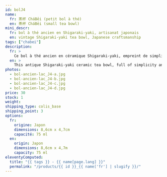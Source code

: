 ```yaml
---
id: bolJ4
name:
  fr: 茶杯 CháBēi (petit bol à thé)
  en: 茶杯 CháBēi (small tea bowl)
mini_descr:
  fr: bol à thé ancien en Shigaraki-yaki, artisanat japonais
  en: vintage Shigaraki-yaki tea bowl, Japanese craftsmanship
tags: ["chabei"]
description:
  fr: >
    Ce bol à thé ancien en céramique Shigaraki-yaki, empreint de simplicité et de caractère. Ses textures brutes et nuances naturelles, teintées d’un vert évoquant la quiétude d’un lac,<!--more--> racontent l’histoire d’un savoir-faire ancestral. Un objet rare, parfait pour savourer le thé dans une sérénité authentique.
  en: >
    This antique Shigaraki-yaki ceramic tea bowl, full of simplicity and character. Its raw textures and natural tones, tinted with a green reminiscent of a tranquil lake,<!--more--> tell the story of ancestral craftsmanship. A rare piece, perfect for enjoying tea in authentic serenity.
photos:
  - bol-ancien-lac_J4-a.jpg
  - bol-ancien-lac_J4-b.jpg
  - bol-ancien-lac_J4-c.jpg
  - bol-ancien-lac_J4-d.jpg
price: 30
stock: 1
weight:
shipping_type: colis_base
shipping_point: 3
options:
  fr:
    origine: Japon
    dimensions: 8,6cm x 4,7cm
    capacité: 75 ml
  en:
    origin: Japon
    dimensions: 8,6cm x 4,7m
    capacity: 75 ml
eleventyComputed:
  title: "{{ tags }} - {{ name[page.lang] }}"
  permalink: "/products/{{ id }}_{{ name['fr'] | slugify }}/"
---
```


